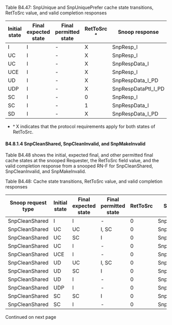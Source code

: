 Table B4.47: SnpUnique and SnpUniquePrefer cache state transitions, RetToSrc value, and valid completion responses

| Initial state | Final expected state | Final permitted state | RetToSrc ᵃ | Snoop response        |
|---------------|----------------------|-----------------------|------------|-----------------------|
| I             | I                    | -                     | X          | SnpResp\_I            |
| UC            | I                    | -                     | X          | SnpResp\_I            |
| UC            | I                    | -                     | X          | SnpRespData\_I        |
| UCE           | I                    | -                     | X          | SnpResp\_I            |
| UD            | I                    | -                     | X          | SnpRespData\_I\_PD    |
| UDP           | I                    | -                     | X          | SnpRespDataPtl\_I\_PD |
| SC            | I                    | -                     | 0          | SnpResp\_I            |
| SC            | I                    | -                     | 1          | SnpRespData\_I        |
| SD            | I                    | -                     | X          | SnpRespData\_I\_PD    |

- ᵃ X indicates that the protocol requirements apply for both states of RetToSrc.

#### B4.8.1.4 SnpCleanShared, SnpCleanInvalid, and SnpMakeInvalid

Table B4.48 shows the initial, expected final, and other permitted final cache states at the snooped Requester, the RetToSrc field value, and the valid completion response from a snooped RN-F for SnpCleanShared, SnpCleanInvalid, and SnpMakeInvalid.

Table B4.48: Cache state transitions, RetToSrc value, and valid completion responses

| Snoop request type | Initial state | Final expected state | Final permitted state | RetToSrc | Snoop response        |
|--------------------|---------------|----------------------|-----------------------|----------|-----------------------|
| SnpCleanShared     | I             | I                    | -                     | 0        | SnpResp\_I            |
| SnpCleanShared     | UC            | UC                   | I, SC                 | 0        | SnpResp\_UC           |
| SnpCleanShared     | UC            | SC                   | I                     | 0        | SnpResp\_SC           |
| SnpCleanShared     | UC            | I                    | -                     | 0        | SnpResp\_I            |
| SnpCleanShared     | UCE           | I                    | -                     | 0        | SnpResp\_I            |
| SnpCleanShared     | UD            | UC                   | I, SC                 | 0        | SnpRespData\_UC\_PD   |
| SnpCleanShared     | UD            | SC                   | I                     | 0        | SnpRespData\_SC\_PD   |
| SnpCleanShared     | UD            | I                    | -                     | 0        | SnpRespData\_I\_PD    |
| SnpCleanShared     | UDP           | I                    | -                     | 0        | SnpRespDataPtl\_I\_PD |
| SnpCleanShared     | SC            | SC                   | I                     | 0        | SnpResp\_SC           |
| SnpCleanShared     | SC            | I                    | -                     | 0        | SnpResp\_I            |

Continued on next page